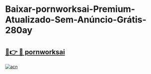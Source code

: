 # Baixar-pornworksai-Premium-Atualizado-Sem-Anúncio-Grátis-280ay

# <h2><a href="https://z0sqpj.esa.edu.pl?src=pornworksai&ref=280ay">🔗👉 🔴 pornworksai</a></h2>

[![acn](https://github.com/user-attachments/assets/0f9c940e-d8b0-45ae-aac7-cd30a18b3e1c)](https://z0sqpj.esa.edu.pl?src=pornworksai&ref=280ay)

